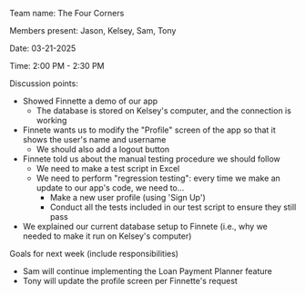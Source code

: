 Team name: The Four Corners

Members present: Jason, Kelsey, Sam, Tony

Date: 03-21-2025

Time: 2:00 PM - 2:30 PM

Discussion points:

* Showed Finnette a demo of our app
  - The database is stored on Kelsey's computer, and the connection is working
* Finnete wants us to modify the "Profile" screen of the app so that it shows the user's name and username
  - We should also add a logout button
* Finnete told us about the manual testing procedure we should follow
  - We need to make a test script in Excel
  - We need to perform "regression testing": every time we make an update to our app's code, we need to...
    - Make a new user profile (using 'Sign Up')
    - Conduct all the tests included in our test script to ensure they still pass
* We explained our current database setup to Finnete (i.e., why we needed to make it run on Kelsey's computer) 

Goals for next week (include responsibilities)

* Sam will continue implementing the Loan Payment Planner feature
* Tony will update the profile screen per Finnette's request

